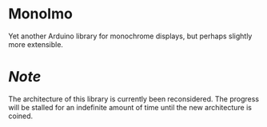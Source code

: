 # MonoImo
Yet another Arduino library for monochrome displays, but perhaps slightly more extensible.
# *Note*
The architecture of this library is currently been reconsidered. The progress will be stalled for an indefinite amount of time until the new architecture is coined.
